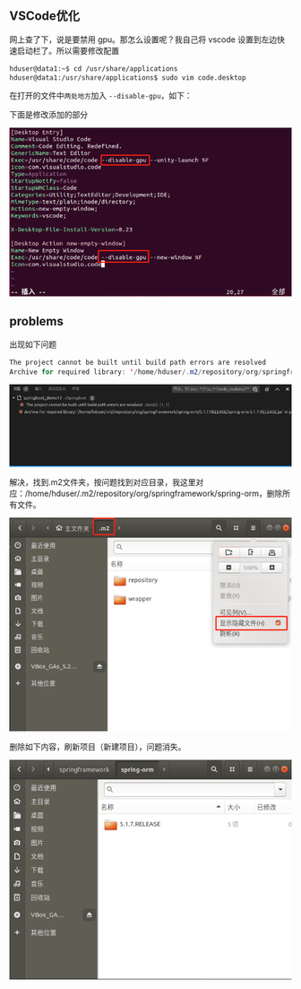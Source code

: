 ## VSCode优化

网上查了下，说是要禁用 gpu。那怎么设置呢？我自己将 vscode 设置到左边快速启动栏了。所以需要修改配置

```shell
hduser@data1:~$ cd /usr/share/applications
hduser@data1:/usr/share/applications$ sudo vim code.desktop
```

在打开的文件中`两处地方`加入 `--disable-gpu`，如下：

下面是修改添加的部分

![](IMG/微信截图_20190509191313.png)



## problems

出现如下问题

```java
The project cannot be built until build path errors are resolved
Archive for required library: '/home/hduser/.m2/repository/org/springframework/spring-orm/5.1.7.RELEASE/spring-orm-5.1.7.RELEASE.jar' in project 'springboot_demo13' cannot be read or is not a valid ZIP file
```

![](IMG/微信截图_20190517093319.png)

解决，找到.m2文件夹，按问题找到对应目录，我这里对应：/home/hduser/.m2/repository/org/springframework/spring-orm，删除所有文件。

![](IMG/微信截图_20190517093455.png)

删除如下内容，刷新项目（新建项目），问题消失。

![](IMG/微信截图_20190517094555.png)

